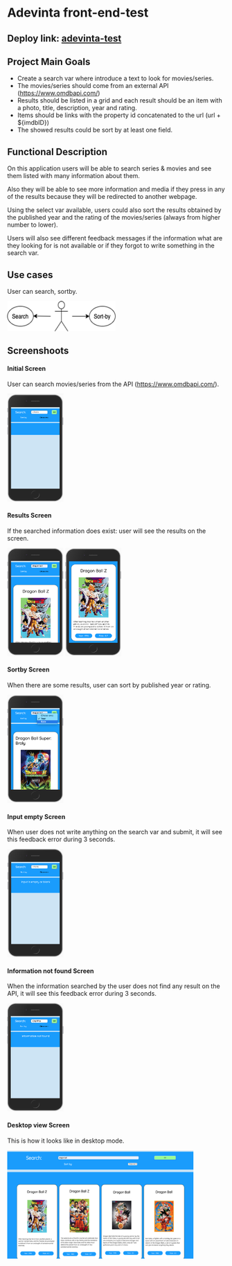 # Adevinta front-end-test 

## Deploy link: [adevinta-test](https://adricampo.github.io/adevinta-test-vanilla/)

## Project Main Goals 

- Create a search var where introduce a text to look for movies/series.
- The movies/series should come from an external API (https://www.omdbapi.com/)
- Results should be listed in a grid and each result should be an item with a photo, title, description, year and rating. 
- Items should be links with the property id concatenated to the url (url + ${imdbID})
- The showed results could be sort by at least one field. 

## Functional Description

On this application users will be able to search series & movies and see them listed with many information about them.

Also they will be able to see more information and media if they press in any of the results because they will be redirected to another webpage.

Using the select var available, users could also sort the results obtained by the published year and the rating of the movies/series (always from higher number to lower).

Users will also see different feedback messages if the information what are they looking for is not available or if they forgot to write something in the search var.

## Use cases

User can search, sortby.

<img src="images/Use-cases.png" height= "70" width="250">


## Screenshoots

#### Initial Screen

User can search movies/series from the API (https://www.omdbapi.com/).

<img src="images/Initial-screen.png" height= "250" width="130">

#### Results Screen

If the searched information does exist: user will see the results on the screen.

<div>
<img src="images/Results-screen1.png" height= "250" width="130">

<img src="images/Results-screen2.png" height= "250" width="130">
</div>


#### Sortby Screen

When there are some results, user can sort by published year or rating.

<img src="images/Sortby-screen.png" height= "250" width="130">

#### Input empty Screen

When user does not write anything on the search var and submit, it will see this feedback error during 3 seconds.

<img src="images/Input-empty-screen.png" height= "250" width="130">

####  Information not found Screen

When the information searched by the user does not find any result on the API, it will see this feedback error during 3 seconds.

<img src="images/Info-not-found-screen.png" height= "250" width="130">

#### Desktop view Screen

This is how it looks like in desktop mode. 

<img src="images/Desktop-view-screen.png" height= "250" width="430">
